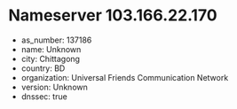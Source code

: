 # Nameserver 103.166.22.170

* as_number: 137186
* name: Unknown
* city: Chittagong
* country: BD
* organization: Universal Friends Communication Network
* version: Unknown
* dnssec: true
